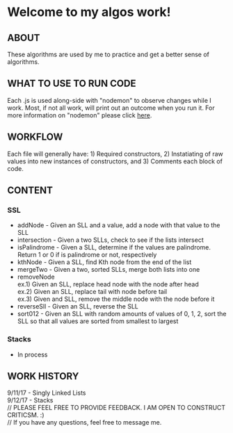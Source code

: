 # Welcome to my algos work!

## ABOUT
These algorithms are used by me to practice and get a better sense of algorithms. 

## WHAT TO USE TO RUN CODE
Each .js is used along-side with "nodemon" to observe changes while I work. Most, if not all work, will print out an outcome when you run it. For more information on "nodemon" please click [here](https://github.com/remy/nodemon).

## WORKFLOW
Each file will generally have: 1) Required constructors, 2) Instatiating of raw values into new instances of constructors, and 3) Comments each block of code.

## CONTENT
### SSL
- addNode - Given an SLL and a value, add a node with that value to the SLL
- intersection - Given a two SLLs, check to see if the lists intersect
- isPalindrome - Given a SLL, determine if the values are palindrome. Return 1 or 0 if is palindrome or not, respectively
- kthNode - Given a SLL, find Kth node from the end of the list
- mergeTwo - Given a two, sorted SLLs, merge both lists into one
- removeNode
  <br>
  ex.1) Given an SLL, replace head node with the node after head
  <br>
  ex.2) Given an SLL, replace tail with node before tail
  <br>
  ex.3) Given and SLL, remove the middle node with the node before it
 - reverseSll - Given an SLL, reverse the SLL
 - sort012 - Given an SLL with random amounts of values of 0, 1, 2, sort the SLL so that all values are sorted from smallest to largest

### Stacks
  - In process

## WORK HISTORY
9/11/17 - Singly Linked Lists
<br>
9/12/17 - Stacks
<br>
// PLEASE FEEL FREE TO PROVIDE FEEDBACK. I AM OPEN TO CONSTRUCT CRITICSM. :)
</br>
// If you have any questions, feel free to message me.

